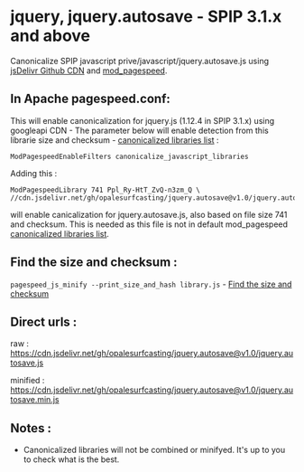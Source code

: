 # jquery, jquery.autosave - SPIP 3.1.x and above
Canonicalize SPIP javascript prive/javascript/jquery.autosave.js
using [jsDelivr Github CDN](https://www.jsdelivr.com/feature) and [mod_pagespeed](https://www.modpagespeed.com/doc/filter-canonicalize-js).

## In Apache pagespeed.conf:

This will enable canonicalization for jquery.js (1.12.4 in SPIP 3.1.x) using googleapi CDN - The parameter below will enable detection from this librarie size and checksum - [canonicalized libraries list](https://github.com/pagespeed/mod_pagespeed/blob/master/net/instaweb/genfiles/conf/pagespeed_libraries.conf) :
 ```
 ModPagespeedEnableFilters canonicalize_javascript_libraries
 ```
 Adding this  :
 ```
 ModPagespeedLibrary 741 Ppl_Ry-HtT_ZvQ-n3zm_Q \
 //cdn.jsdelivr.net/gh/opalesurfcasting/jquery.autosave@v1.0/jquery.autosave.min.js
 ```
 will enable canicalization for jquery.autosave.js, also based on file size 741 and checksum. This is needed as this file is not in default mod_pagespeed [canonicalized libraries list](https://github.com/pagespeed/mod_pagespeed/blob/master/net/instaweb/genfiles/conf/pagespeed_libraries.conf).
 
 ## Find the size and checksum :
 
 `pagespeed_js_minify --print_size_and_hash library.js` - [Find the size and checksum](https://www.modpagespeed.com/doc/filter-canonicalize-js)
 
## Direct urls :
 
 raw : https://cdn.jsdelivr.net/gh/opalesurfcasting/jquery.autosave@v1.0/jquery.autosave.js
 
 minified : https://cdn.jsdelivr.net/gh/opalesurfcasting/jquery.autosave@v1.0/jquery.autosave.min.js
 
 ## Notes :
 
 - Canonicalized libraries will not be combined or minifyed. It's up to you to check what is the best.
